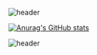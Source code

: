 ![header](https://capsule-render.vercel.app/api?type=waving&color=gradient&height=100&section=header&text=Hi%20There&fontSize=50)



<!---
seonghwan66/seonghwan66 is a ✨ special ✨ repository because its `README.md` (this file) appears on your GitHub profile.
You can click the Preview link to take a look at your changes.
--->



[![Anurag's GitHub stats](https://github-readme-stats.vercel.app/api?username=seonghwan66)](https://github.com/seonghwan66/github-readme-stats)
  
![header](https://capsule-render.vercel.app/api?type=waving&color=gradient&height=100&section=footer&text=Thank%20you&fontSize=50)
